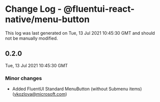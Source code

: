 # Change Log - @fluentui-react-native/menu-button

This log was last generated on Tue, 13 Jul 2021 10:45:30 GMT and should not be manually modified.

<!-- Start content -->

## 0.2.0

Tue, 13 Jul 2021 10:45:30 GMT

### Minor changes

- Added FluentUI Standard MenuButton (without Submenu items) (vkozlova@microsoft.com)
